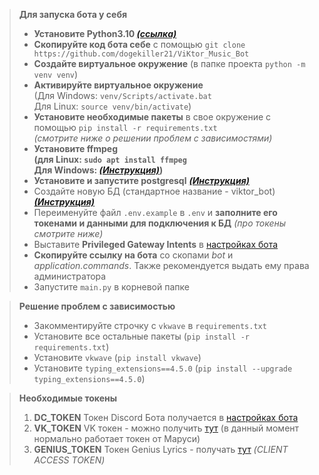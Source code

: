 > **Для запуска бота у себя**
> * **Установите Python3.10 [*(ссылка)*](https://www.python.org/downloads/)**
> * **Скопируйте код бота себе** с помощью `git clone https://github.com/dogekiller21/ViKtor_Music_Bot`
> * **Создайте виртуальное окружение** (в папке проекта `python -m venv venv`)
> * **Активируйте виртуальное окружение** \
(Для Windows: `venv/Scripts/activate.bat` \
Для Linux: `source venv/bin/activate`)
> * **Установите необходимые пакеты** в свое окружение с помощью `pip install -r requirements.txt` \
*(cмотрите ниже о решении проблем с зависимостями)*
> * **Установите ffmpeg \
(для Linux: `sudo apt install ffmpeg` \
Для Windows: [*(Инструкция)*](https://phoenixnap.com/kb/ffmpeg-windows))**
> * **Установите и запустите postgresql** [_**(Инструкция)**_](https://www.postgresql.org/download/)
> * Создайте новую БД (стандартное название - viktor_bot) [_**(Инструкция)**_](https://postgrespro.ru/docs/postgresql/9.5/manage-ag-createdb)
> * Переименуйте файл `.env.example` в `.env` и **заполните его токенами и данными для подключения к БД** *(про токены смотрите ниже)*
> * Выставите **Privileged Gateway Intents** в [настройках бота](https://discord.com/developers/applications/)
> * **Скопируйте ссылку на бота** со скопами *bot* и *application.commands*. Также рекомендуется выдать ему права администратора
> * Запустите `main.py` в корневой папке


>**Решение проблем с зависимостью**
>* Закомментируйте строчку с `vkwave` в `requirements.txt`
>* Установите все остальные пакеты (`pip install -r requirements.txt`)
>* Установите `vkwave` (`pip install vkwave`)
>* Установите `typing_extensions==4.5.0` (`pip install --upgrade typing_extensions==4.5.0`)

> **Необходимые токены**
> 1. **DC_TOKEN** Токен Discord Бота получается в [настройках бота](https://discord.com/developers/applications/)
> 2. **VK_TOKEN** VK токен - можно получить [тут](https://vkhost.github.io/) (в данный момент нормально работает токен от Маруси)
> 3. **GENIUS_TOKEN** Токен Genius Lyrics - получать [тут](https://genius.com/api-clients) *(CLIENT ACCESS TOKEN)*